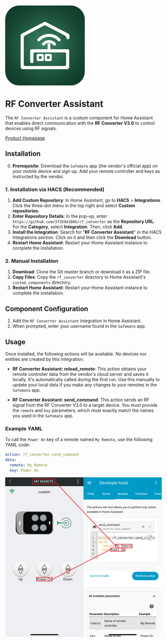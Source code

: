 ![Icon](images/icon.png)

# RF Converter Assistant

The `RF Converter Assistant` is a custom component for Home Assistant that enables direct communication with the **RF Converter V3.0** to control devices using RF signals.

[Product Homepage](https://www.yetremotecontrol.com/products-detail-165885)

## Installation
0.  **Prerequisite**: Download the `Safemate` app (the vendor's official app) on your mobile device and sign up. Add your remote controller and keys as instructed by the vendor.

### 1\. Installation via HACS (Recommended)

1.  **Add Custom Repository**: In Home Assistant, go to **HACS** \> **Integrations**. Click the three-dot menu in the top right and select **Custom repositories**.
2.  **Enter Repository Details**: In the pop-up, enter `https://github.com/3735943886/rf_converter` as the **Repository URL**. For the **Category**, select **Integration**. Then, click **Add**.
3.  **Install the Integration**: Search for "**RF Converter Assistant**" in the HACS Integrations section. Click on it and then click the **Download** button.
4.  **Restart Home Assistant**: Restart your Home Assistant instance to complete the installation.

### 2\. Manual Installation

1.  **Download**: Clone the Git master branch or download it as a ZIP file.
2.  **Copy Files**: Copy the `rf_converter` directory to Home Assistant's `custom_components` directory.
3.  **Restart Home Assistant**: Restart your Home Assistant instance to complete the installation.

## Component Configuration

1.  Add the `RF Converter Assistant` integration in Home Assistant.
2.  When prompted, enter your username found in the `Safemate` app.

## Usage

Once installed, the following actions will be available. No devices nor entities are created by this integration.

  - **RF Converter Assistant: reload\_remote**: This action obtains your remote controller data from the vendor's cloud server and saves it locally. It's automatically called during the first run. Use this manually to update your local data if you make any changes to your remotes in the `Safemate` app.

  - **RF Converter Assistant: send\_command**: This action sends an RF signal from the RF Converter V3.0 to a target device. You must provide the `remote` and `key` parameters, which must exactly match the names you used in the `Safemate` app.

### Example YAML

To call the `Power On` key of a remote named `My Remote`, use the following YAML code:

```yaml
action: rf_converter.send_command
data:
  remote: My Remote
  key: Power On
```

![Usage](images/usage.png)
